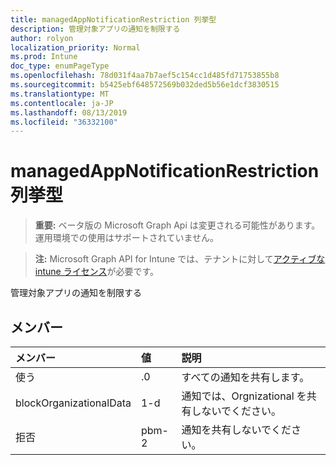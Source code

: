 ```yaml
---
title: managedAppNotificationRestriction 列挙型
description: 管理対象アプリの通知を制限する
author: rolyon
localization_priority: Normal
ms.prod: Intune
doc_type: enumPageType
ms.openlocfilehash: 78d031f4aa7b7aef5c154cc1d485fd71753855b8
ms.sourcegitcommit: b5425ebf648572569b032ded5b56e1dcf3830515
ms.translationtype: MT
ms.contentlocale: ja-JP
ms.lasthandoff: 08/13/2019
ms.locfileid: "36332100"
---
```

# <a name="managedappnotificationrestriction-enum-type"></a>managedAppNotificationRestriction 列挙型

> **重要:** ベータ版の Microsoft Graph Api は変更される可能性があります。運用環境での使用はサポートされていません。

> **注:** Microsoft Graph API for Intune では、テナントに対して[アクティブな intune ライセンス](https://go.microsoft.com/fwlink/?linkid=839381)が必要です。

管理対象アプリの通知を制限する

## <a name="members"></a>メンバー
|メンバー|値|説明|
|:---|:---|:---|
|使う|.0|すべての通知を共有します。|
|blockOrganizationalData|1-d|通知では、Orgnizational を共有しないでください。|
|拒否|pbm-2|通知を共有しないでください。|



